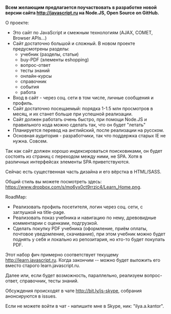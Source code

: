 **Всем желающим предлагается поучаствовать в разработке новой версии сайта http://javascript.ru на Node.JS, Open Source on GitHub.**

О проекте:

* Это сайт по JavaScript и смежным технологиям (AJAX, COMET, Browser APIs...)
* Сайт достаточно большой и сложный. В новом проекте предусмотрены разделы: 
    * учебник (разделы, статьи)
    * buy-PDF (элементы eshopping)
    * вопрос-ответ
    * тесты знаний
    * онлайн-курсы
    * справочник
    * события 
    * работа
* Вход в сайт - через соц. сети в том числе, личные сообщения и профиль.
* Сайт достаточно посещаемый: порядка 1-1.5 млн просмотров в месяц, и их станет больше при успешной реализации.
* Сайт должен работать очень быстро, при помощи Node.JS и правильного кода можно сделать так, что он будет "летать"
* Планируется перевод на английский, после реализации на русском.
* Основная аудитория - разработчики, так что поддержка старых IE не нужна. Совсем.

Так как сайт должен хорошо индексироваться поисковиками, он будет состоять из страниц с переходом между ними, не SPA. Хотя в различных интерфейсах элементы SPA приветствуются.

Сейчас есть существенная часть дизайна и его вёрстка в HTML/SASS.

Общий стиль вы можете посмотреть здесь: https://www.dropbox.com/s/mo6yx0ct9rrzic4/Learn_Home.png.

RoadMap:

* Реализовать профиль посетителя, логин через соц. сети, с заглушкой на title-page.
* Реализовать показ учебника и навигацию по нему, древовидные комментарии с оценками, подгрузкой.
* Сделать покупку PDF учебника (оформление, приём оплаты, почтовое уведомление, скачивание), при этом учебник можно будет поднять у себя и локально из репозитария, но кто-то будет покупать PDF.

Этот набор фич примерно соответствует текущему http://learn.javascript.ru. Когда закончим -- можно будет выложить его вместо старого learn.javascript.ru.

Далее или, если будет возможность, параллельно, реализуем вопрос-ответ, справочник, тесты знаний.

Обсуждения происходят в чате <a href="http://bit.ly/js-skype">http://bit.ly/js-skype</a>, собрания анонсируются в issues.

Если не можете войти в чат - напишите мне в Skype, ник: "ilya.a.kantor".

